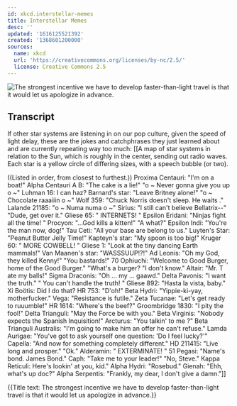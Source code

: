 ```yaml
---
id: xkcd.interstellar-memes
title: Interstellar Memes
desc: ''
updated: '1616125521392'
created: '1368601200000'
sources:
  name: xkcd
  url: 'https://creativecommons.org/licenses/by-nc/2.5/'
  license: Creative Commons 2.5
---
```

![The strongest incentive we have to develop faster-than-light travel is that it would let us apologize in advance.](https://imgs.xkcd.com/comics/interstellar_memes.png)

## Transcript
If other star systems are listening in on our pop culture,
given the speed of light delay, these are the jokes and catchphrases they just learned about and are currently repeating way too much:
[[A map of star systems in relation to the Sun, which is roughly in the center, sending out radio waves. Each star is a yellow circle of differing sizes, with a speech bubble (or two). 

((Listed in order, from closest to furthest.))
Proxima Centauri: "I'm on a boat!"
Alpha Centauri A
B: "The cake is a lie!" "o
~ Never gonna give you up o
~"
Luhman 16: I can haz? 
Barnard's star: "Leave Britney alone!" "o
~ 
Chocolate raaaiiin
 o
~"
Wolf 359: "Chuck Norris doesn't sleep. He 
waits
."
Lalande 21185: "o
~ Numa numa o
~"
Sirius: "I 
still
 can't believe Bellatrix--" "Dude, get over it."
Gliese 65: "
INTERNETS!
"
Epsilon Eridani: "Ninjas fight 
all the time!
"
Procyon: "...God kills a kitten!" "A what?"
Epsilon Indi: "You're the man now, dog!"
Tau Ceti: "All your base are belong to us."
Luyten's Star: "Peanut Butter Jelly Time!"
Kapteyn's star: "My spoon is too big!"
Kruger 60: "
MORE COWBELL!
"
Gliese 1: "Look at the tiny dancing Earth mammals!"
Van Maanen's star: "WASSSUUP!?!"
Ad Leonis: "Oh my God, they killed Kenny!" "You bastards!"
70 Ophiuchi: "Welcome to Good Burger, home of the Good Burger." "What's a burger? "I don't know."
Altair: "Mr. T ate my balls!"
Sigma Draconis: "Oh ... my ... gaawd." 
Delta Pavonis: "I want the truth." "
You can't handle the truth!
"
Gliese 892: "Hasta la vista, baby." 
Xi Boötis: Did 
I
 do that?
HR 753: "D'oh!"
Beta Hydri: "Yippie-ki-yay, motherfucker."
Vega: "Resistance is futile."
Zeta Tucanae: "Let's get ready to ruuumble!"
HR 1614: "Where's the beef?"
Groombridge 1830: "I pity the fool!"
Delta Trianguli: "May the Force be with you."
Beta Virginis: "Nobody expects the Spanish Inquisition!"
Arcturus: "You talkin' to 
me
?" 
Beta Trianguli Australis: "I'm going to make him an offer he can't refuse."
Lamda Aurigae: "You've got to ask yourself one question: 'Do I feel lucky?'"
Capella: "And now for something completely different."
HD 211415: "Live long and prosper." "Ok." 
Alderamin: "
EXTERMINATE!
"
51 Pegasi: "Name's bond. James Bond."
Caph: "Take me to your leader!" "No, Steve."
Kappa Reticuli: Here's lookin' at you, kid." 
Alpha Hydri: "Rosebud."
Gienah: "Ehh, what's up doc?"
Alpha Serpentis: "Frankly, my dear, I don't give a damn."]]

{{Title text: The strongest incentive we have to develop faster-than-light travel is that it would let us apologize in advance.}}
